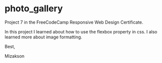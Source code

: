 # photo_gallery

Project 7 in the FreeCodeCamp Responsive Web Design Certificate.

In this project I learned about how to use the flexbox property in css. 
I also learned more about image formatting.

Best,

Mizakson